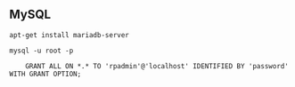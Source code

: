## MySQL

    apt-get install mariadb-server

    mysql -u root -p
    
        GRANT ALL ON *.* TO 'rpadmin'@'localhost' IDENTIFIED BY 'password' WITH GRANT OPTION;
